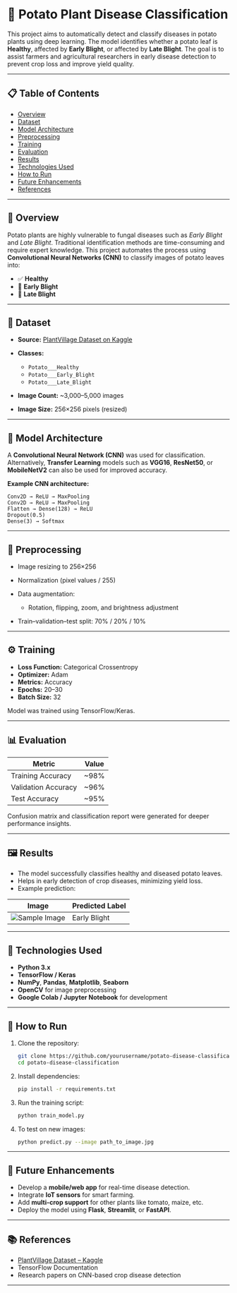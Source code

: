 # 🥔 Potato Plant Disease Classification

This project aims to automatically detect and classify diseases in potato plants using deep learning. The model identifies whether a potato leaf is **Healthy**, affected by **Early Blight**, or affected by **Late Blight**. The goal is to assist farmers and agricultural researchers in early disease detection to prevent crop loss and improve yield quality.

---

## 📋 Table of Contents

* [Overview](#overview)
* [Dataset](#dataset)
* [Model Architecture](#model-architecture)
* [Preprocessing](#preprocessing)
* [Training](#training)
* [Evaluation](#evaluation)
* [Results](#results)
* [Technologies Used](#technologies-used)
* [How to Run](#how-to-run)
* [Future Enhancements](#future-enhancements)
* [References](#references)

---

## 🌾 Overview

Potato plants are highly vulnerable to fungal diseases such as *Early Blight* and *Late Blight*. Traditional identification methods are time-consuming and require expert knowledge.
This project automates the process using **Convolutional Neural Networks (CNN)** to classify images of potato leaves into:

* ✅ **Healthy**
* 🍂 **Early Blight**
* 🍃 **Late Blight**

---

## 📁 Dataset

* **Source:** [PlantVillage Dataset on Kaggle](https://www.kaggle.com/datasets/arjuntejaswi/plant-village)
* **Classes:**

  * `Potato___Healthy`
  * `Potato___Early_Blight`
  * `Potato___Late_Blight`
* **Image Count:** ~3,000–5,000 images
* **Image Size:** 256×256 pixels (resized)

---

## 🧠 Model Architecture

A **Convolutional Neural Network (CNN)** was used for classification.
Alternatively, **Transfer Learning** models such as **VGG16**, **ResNet50**, or **MobileNetV2** can also be used for improved accuracy.

**Example CNN architecture:**

```
Conv2D → ReLU → MaxPooling
Conv2D → ReLU → MaxPooling
Flatten → Dense(128) → ReLU
Dropout(0.5)
Dense(3) → Softmax
```

---

## 🧹 Preprocessing

* Image resizing to 256×256
* Normalization (pixel values / 255)
* Data augmentation:

  * Rotation, flipping, zoom, and brightness adjustment
* Train–validation–test split: 70% / 20% / 10%

---

## ⚙️ Training

* **Loss Function:** Categorical Crossentropy
* **Optimizer:** Adam
* **Metrics:** Accuracy
* **Epochs:** 20–30
* **Batch Size:** 32

Model was trained using TensorFlow/Keras.

---

## 📊 Evaluation

| Metric              | Value |
| ------------------- | ----- |
| Training Accuracy   | ~98%  |
| Validation Accuracy | ~96%  |
| Test Accuracy       | ~95%  |

Confusion matrix and classification report were generated for deeper performance insights.

---

## 🖼️ Results

* The model successfully classifies healthy and diseased potato leaves.
* Helps in early detection of crop diseases, minimizing yield loss.
* Example prediction:

| Image                                                                                          | Predicted Label |
| ---------------------------------------------------------------------------------------------- | --------------- |
| ![Sample Image](https://raw.githubusercontent.com/example/potato-disease/main/sample_leaf.jpg) | Early Blight    |

---

## 🧰 Technologies Used

* **Python 3.x**
* **TensorFlow / Keras**
* **NumPy**, **Pandas**, **Matplotlib**, **Seaborn**
* **OpenCV** for image preprocessing
* **Google Colab / Jupyter Notebook** for development

---

## 🚀 How to Run

1. Clone the repository:

   ```bash
   git clone https://github.com/yourusername/potato-disease-classification.git
   cd potato-disease-classification
   ```
2. Install dependencies:

   ```bash
   pip install -r requirements.txt
   ```
3. Run the training script:

   ```bash
   python train_model.py
   ```
4. To test on new images:

   ```bash
   python predict.py --image path_to_image.jpg
   ```

---

## 🔮 Future Enhancements

* Develop a **mobile/web app** for real-time disease detection.
* Integrate **IoT sensors** for smart farming.
* Add **multi-crop support** for other plants like tomato, maize, etc.
* Deploy the model using **Flask**, **Streamlit**, or **FastAPI**.

---

## 📚 References

* [PlantVillage Dataset – Kaggle](https://www.kaggle.com/datasets/arjuntejaswi/plant-village)
* TensorFlow Documentation
* Research papers on CNN-based crop disease detection

---
